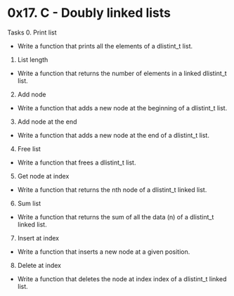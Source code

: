 # 0x17. C - Doubly linked lists

Tasks
0. Print list
- Write a function that prints all the elements of a dlistint_t list.

1. List length
- Write a function that returns the number of elements in a linked dlistint_t list.

2. Add node
- Write a function that adds a new node at the beginning of a dlistint_t list.

3. Add node at the end
- Write a function that adds a new node at the end of a dlistint_t list.

4. Free list
- Write a function that frees a dlistint_t list.

5. Get node at index
- Write a function that returns the nth node of a dlistint_t linked list.

6. Sum list
- Write a function that returns the sum of all the data (n) of a dlistint_t linked list.

7. Insert at index
- Write a function that inserts a new node at a given position.

8. Delete at index
- Write a function that deletes the node at index index of a dlistint_t linked list.
